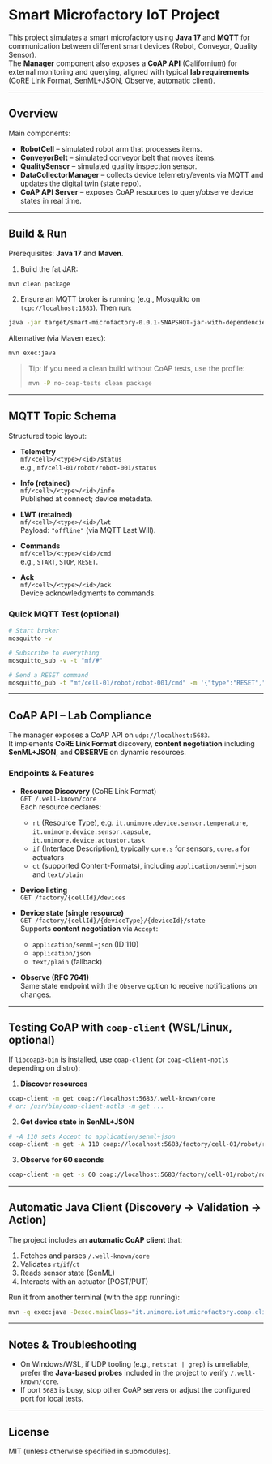 # Smart Microfactory IoT Project

This project simulates a smart microfactory using **Java 17** and **MQTT** for communication between different smart devices (Robot, Conveyor, Quality Sensor).  
The **Manager** component also exposes a **CoAP API** (Californium) for external monitoring and querying, aligned with typical **lab requirements** (CoRE Link Format, SenML+JSON, Observe, automatic client).

---

## Overview

Main components:
- **RobotCell** – simulated robot arm that processes items.  
- **ConveyorBelt** – simulated conveyor belt that moves items.  
- **QualitySensor** – simulated quality inspection sensor.  
- **DataCollectorManager** – collects device telemetry/events via MQTT and updates the digital twin (state repo).  
- **CoAP API Server** – exposes CoAP resources to query/observe device states in real time.

---

## Build & Run

Prerequisites: **Java 17** and **Maven**.

1) Build the fat JAR:
```bash
mvn clean package
```

2) Ensure an MQTT broker is running (e.g., Mosquitto on `tcp://localhost:1883`). Then run:
```bash
java -jar target/smart-microfactory-0.0.1-SNAPSHOT-jar-with-dependencies.jar
```

Alternative (via Maven exec):
```bash
mvn exec:java
```

> Tip: If you need a clean build without CoAP tests, use the profile:
> ```bash
> mvn -P no-coap-tests clean package
> ```

---

## MQTT Topic Schema

Structured topic layout:

- **Telemetry**  
  `mf/<cell>/<type>/<id>/status`  
  e.g., `mf/cell-01/robot/robot-001/status`

- **Info (retained)**  
  `mf/<cell>/<type>/<id>/info`  
  Published at connect; device metadata.

- **LWT (retained)**  
  `mf/<cell>/<type>/<id>/lwt`  
  Payload: `"offline"` (via MQTT Last Will).

- **Commands**  
  `mf/<cell>/<type>/<id>/cmd`  
  e.g., `START`, `STOP`, `RESET`.

- **Ack**  
  `mf/<cell>/<type>/<id>/ack`  
  Device acknowledgments to commands.

### Quick MQTT Test (optional)
```bash
# Start broker
mosquitto -v

# Subscribe to everything
mosquitto_sub -v -t "mf/#"

# Send a RESET command
mosquitto_pub -t "mf/cell-01/robot/robot-001/cmd" -m '{"type":"RESET","ts":1699999999}'
```

---

## CoAP API – Lab Compliance

The manager exposes a CoAP API on `udp://localhost:5683`.  
It implements **CoRE Link Format** discovery, **content negotiation** including **SenML+JSON**, and **OBSERVE** on dynamic resources.

### Endpoints & Features

- **Resource Discovery** (CoRE Link Format)  
  `GET /.well-known/core`  
  Each resource declares:
  - `rt` (Resource Type), e.g. `it.unimore.device.sensor.temperature`, `it.unimore.device.sensor.capsule`, `it.unimore.device.actuator.task`
  - `if` (Interface Description), typically `core.s` for sensors, `core.a` for actuators
  - `ct` (supported Content-Formats), including `application/senml+json` and `text/plain`

- **Device listing**  
  `GET /factory/{cellId}/devices`

- **Device state (single resource)**  
  `GET /factory/{cellId}/{deviceType}/{deviceId}/state`  
  Supports **content negotiation** via `Accept`:
  - `application/senml+json` (ID 110)
  - `application/json`
  - `text/plain` (fallback)

- **Observe (RFC 7641)**  
  Same state endpoint with the `Observe` option to receive notifications on changes.

---

## Testing CoAP with `coap-client` (WSL/Linux, optional)

If `libcoap3-bin` is installed, use `coap-client` (or `coap-client-notls` depending on distro):

1) **Discover resources**  
```bash
coap-client -m get coap://localhost:5683/.well-known/core
# or: /usr/bin/coap-client-notls -m get ...
```

2) **Get device state in SenML+JSON**  
```bash
# -A 110 sets Accept to application/senml+json
coap-client -m get -A 110 coap://localhost:5683/factory/cell-01/robot/robot-001/state
```

3) **Observe for 60 seconds**  
```bash
coap-client -m get -s 60 coap://localhost:5683/factory/cell-01/robot/robot-001/state
```

---

## Automatic Java Client (Discovery → Validation → Action)

The project includes an **automatic CoAP client** that:
1) Fetches and parses `/.well-known/core`  
2) Validates `rt`/`if`/`ct`  
3) Reads sensor state (SenML)  
4) Interacts with an actuator (POST/PUT)

Run it from another terminal (with the app running):
```bash
mvn -q exec:java -Dexec.mainClass="it.unimore.iot.microfactory.coap.client.CoapAutomaticClient"
```

---

## Notes & Troubleshooting

- On Windows/WSL, if UDP tooling (e.g., `netstat | grep`) is unreliable, prefer the **Java-based probes** included in the project to verify `/.well-known/core`.  
- If port `5683` is busy, stop other CoAP servers or adjust the configured port for local tests.

---

## License

MIT (unless otherwise specified in submodules).
